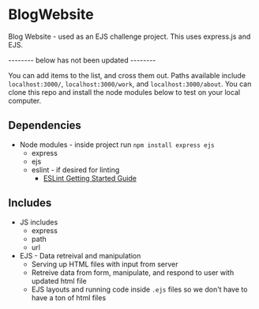 # BlogWebsite

Blog Website - used as an EJS challenge project. This uses express.js and EJS.

-------- below has not been updated --------

You can add items to the list, and cross them out. Paths available include `localhost:3000/`, `localhost:3000/work`, and `localhost:3000/about`. You can clone this repo and install the node modules below to test on your local computer. 

## Dependencies

-   Node modules - inside project run `npm install express ejs`
    -   express
    -	ejs
    -   eslint - if desired for linting 
    	-   [ESLint Getting Started Guide](https://eslint.org/docs/latest/user-guide/getting-started)

## Includes

-   JS includes
    -   express
    -   path
    -   url
-   EJS - Data retreival and manipulation
    -   Serving up HTML files with input from server
    -   Retreive data from form, manipulate, and respond to user with updated html file
    -   EJS layouts and running code inside `.ejs` files so we don't have to have a ton of html files

